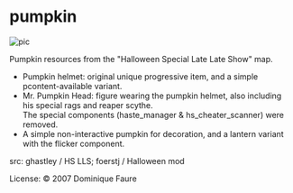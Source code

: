 # pumpkin

![pic](pic.jpg)

Pumpkin resources from the "Halloween Special Late Late Show" map.
- Pumpkin helmet: original unique progressive item, and a simple pcontent-available variant.
- Mr. Pumpkin Head: figure wearing the pumpkin helmet, also including his special rags and reaper scythe.\
  The special components (haste_manager & hs_cheater_scanner) were removed.
- A simple non-interactive pumpkin for decoration, and a lantern variant with the flicker component.

src: ghastley / HS LLS; foerstj / Halloween mod

License: © 2007 Dominique Faure
